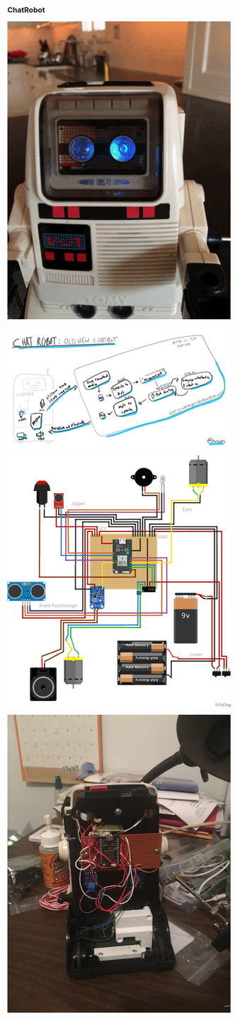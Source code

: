 ### ChatRobot
![Eyes Glow](images\chatrobot-eyes.gif)

![Initial Sketch](images\chatrobot-sketch.png)

![Schematic](schematic\schematic.png)


![v0.1 Build](images\chatrobot.v0.1.build.jpg)

